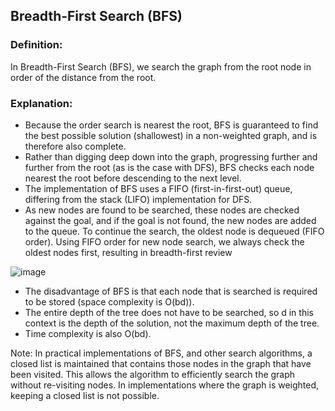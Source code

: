 ## Breadth-First Search (BFS)
### Definition: 
In Breadth-First Search (BFS), we search the graph from the root node in order of the distance from the root. 

### Explanation: 
* Because the order search is nearest the root, BFS is guaranteed to find the best possible solution (shallowest) in a non-weighted graph, and is therefore also complete. 
* Rather than digging deep down into the graph, progressing further and further from the root (as is the case with DFS), BFS checks each node nearest the root before descending to the next level.
* The implementation of BFS uses a FIFO (first-in-first-out) queue, differing from the stack (LIFO) implementation for DFS.
* As new nodes are found to be searched, these nodes are checked against the goal, and if the goal is not found, the new nodes are added to the queue. To continue the search, the oldest node is dequeued (FIFO order). Using FIFO order for new node search, we always check the oldest nodes first, resulting in breadth-first review 

![image](https://user-images.githubusercontent.com/1982225/27857953-15dfbf06-6191-11e7-8493-2509ddcc7171.png)

* The disadvantage of BFS is that each node that is searched is required to be stored (space complexity is O(bd)). 
* The entire depth of the tree does not have to be searched, so d in this context is the depth of the solution, not the maximum depth of the tree. 
* Time complexity is also O(bd).

Note: In practical implementations of BFS, and other search algorithms, a closed list is maintained that contains those nodes in the graph that have been visited. 
This allows the algorithm to efficiently search the graph without re-visiting nodes. In implementations where the graph is weighted, keeping a closed list is not possible.
